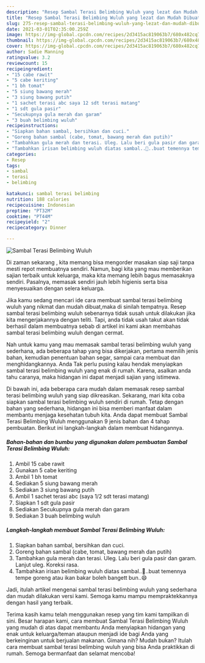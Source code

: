 ```yaml
---
description: "Resep Sambal Terasi Belimbing Wuluh yang lezat dan Mudah Dibuat"
title: "Resep Sambal Terasi Belimbing Wuluh yang lezat dan Mudah Dibuat"
slug: 275-resep-sambal-terasi-belimbing-wuluh-yang-lezat-dan-mudah-dibuat
date: 2021-03-01T02:35:00.259Z
image: https://img-global.cpcdn.com/recipes/2d3415ac819063b7/680x482cq70/sambal-terasi-belimbing-wuluh-foto-resep-utama.jpg
thumbnail: https://img-global.cpcdn.com/recipes/2d3415ac819063b7/680x482cq70/sambal-terasi-belimbing-wuluh-foto-resep-utama.jpg
cover: https://img-global.cpcdn.com/recipes/2d3415ac819063b7/680x482cq70/sambal-terasi-belimbing-wuluh-foto-resep-utama.jpg
author: Sadie Manning
ratingvalue: 3.2
reviewcount: 15
recipeingredient:
- "15 cabe rawit"
- "5 cabe keriting"
- "1 bh tomat"
- "5 siung bawang merah"
- "3 siung bawang putih"
- "1 sachet terasi abc saya 12 sdt terasi matang"
- "1 sdt gula pasir"
- "Secukupnya gula merah dan garam"
- "3 buah belimbing wuluh"
recipeinstructions:
- "Siapkan bahan sambal, bersihkan dan cuci."
- "Goreng bahan sambal (cabe, tomat, bawang merah dan putih)"
- "Tambahkan gula merah dan terasi. Uleg. Lalu beri gula pasir dan garam. Lanjut uleg. Koreksi rasa."
- "Tambahkan irisan belimbing wuluh diatas sambal..🤤..buat temennya tempe goreng atau ikan bakar boleh bangett bun..😄"
categories:
- Resep
tags:
- sambal
- terasi
- belimbing

katakunci: sambal terasi belimbing 
nutrition: 188 calories
recipecuisine: Indonesian
preptime: "PT32M"
cooktime: "PT44M"
recipeyield: "2"
recipecategory: Dinner

---
```



![Sambal Terasi Belimbing Wuluh](https://img-global.cpcdn.com/recipes/2d3415ac819063b7/680x482cq70/sambal-terasi-belimbing-wuluh-foto-resep-utama.jpg)

Di zaman  sekarang , kita memang bisa mengorder masakan siap saji tanpa mesti repot membuatnya sendiri. Namun, bagi kita yang mau memberikan sajian terbaik untuk keluarga, maka kita memang lebih bagus memasaknya sendiri. Pasalnya, memasak sendiri jauh lebih higienis serta bisa menyesuaikan dengan selera keluarga.

Jika kamu sedang mencari ide cara membuat sambal terasi belimbing wuluh yang nikmat dan mudah dibuat,maka di sinilah tempatnya. Resep sambal terasi belimbing wuluh  sebenarnya tidak susah untuk dilakukan jika kita mengerjakannya dengan teliti. Tapi, anda tidak usah takut akan tidak berhasil dalam membuatnya 
sebab di artikel ini kami akan membahas sambal terasi belimbing wuluh dengan cermat.  



Nah untuk kamu yang mau memasak sambal terasi belimbing wuluh yang sederhana, ada beberapa tahap yang bisa dikerjakan, pertama memilih jenis bahan, kemudian penentuan bahan segar, sampai cara membuat dan menghidangkannya. Anda Tak perlu pusing kalau hendak menyiapkan sambal terasi belimbing wuluh yang enak di rumah. Karena, asalkan anda  tahu caranya, maka hidangan ini dapat menjadi sajian yang istimewa.

Di bawah ini, ada beberapa cara mudah dalam memasak resep sambal terasi belimbing wuluh yang siap dikreasikan. Sekarang, mari kita coba siapkan sambal terasi belimbing wuluh sendiri di rumah. Tetap dengan bahan yang sederhana, hidangan ini bisa memberi manfaat dalam membantu menjaga kesehatan tubuh kita. Anda dapat membuat Sambal Terasi Belimbing Wuluh menggunakan 9 jenis bahan dan 4 tahap pembuatan. Berikut ini langkah-langkah dalam membuat hidangannya.

<!--inarticleads1-->

##### Bahan-bahan dan bumbu yang digunakan dalam pembuatan Sambal Terasi Belimbing Wuluh:

1. Ambil 15 cabe rawit
1. Gunakan 5 cabe keriting
1. Ambil 1 bh tomat
1. Sediakan 5 siung bawang merah
1. Sediakan 3 siung bawang putih
1. Ambil 1 sachet terasi abc (saya 1/2 sdt terasi matang)
1. Siapkan 1 sdt gula pasir
1. Sediakan Secukupnya gula merah dan garam
1. Sediakan 3 buah belimbing wuluh




<!--inarticleads2-->

##### Langkah-langkah membuat Sambal Terasi Belimbing Wuluh:

1. Siapkan bahan sambal, bersihkan dan cuci.
1. Goreng bahan sambal (cabe, tomat, bawang merah dan putih)
1. Tambahkan gula merah dan terasi. Uleg. Lalu beri gula pasir dan garam. Lanjut uleg. Koreksi rasa.
1. Tambahkan irisan belimbing wuluh diatas sambal..🤤..buat temennya tempe goreng atau ikan bakar boleh bangett bun..😄




Jadi, itulah artikel mengenai  sambal terasi belimbing wuluh  yang sederhana dan mudah dilakukan versi kami. Semoga kamu mampu mempraktekkannya dengan hasil yang terbaik. 

Terima kasih kamu telah menggunakan resep yang tim kami tampilkan di sini. Besar harapan kami, cara membuat  Sambal Terasi Belimbing Wuluh yang mudah di atas dapat membantu Anda menyiapkan hidangan yang enak untuk keluarga/teman ataupun menjadi ide bagi Anda yang berkeinginan untuk berjualan makanan. Gimana nih? Mudah bukan? Itulah cara membuat sambal terasi belimbing wuluh yang bisa Anda praktikkan di rumah. Semoga bermanfaat dan selamat mencoba!


